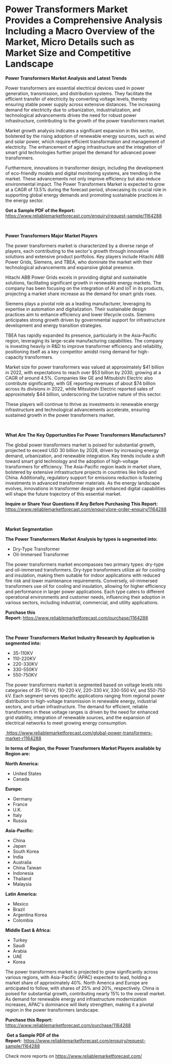 <p><h1>Power Transformers Market Provides a Comprehensive Analysis Including a Macro Overview of the Market, Micro Details such as Market Size and Competitive Landscape</h1></p><p><strong>Power Transformers Market Analysis and Latest Trends</strong></p>
<p><p>Power transformers are essential electrical devices used in power generation, transmission, and distribution systems. They facilitate the efficient transfer of electricity by converting voltage levels, thereby ensuring stable power supply across extensive distances. The increasing demand for electricity due to urbanization, industrialization, and technological advancements drives the need for robust power infrastructure, contributing to the growth of the power transformers market.</p><p>Market growth analysis indicates a significant expansion in this sector, bolstered by the rising adoption of renewable energy sources, such as wind and solar power, which require efficient transformation and management of electricity. The enhancement of aging infrastructure and the integration of smart grid technologies further propel the demand for advanced power transformers.</p><p>Furthermore, innovations in transformer design, including the development of eco-friendly models and digital monitoring systems, are trending in the market. These advancements not only improve efficiency but also reduce environmental impact. The Power Transformers Market is expected to grow at a CAGR of 13.5% during the forecast period, showcasing its crucial role in supporting global energy demands and promoting sustainable practices in the energy sector.</p></p>
<p><strong>Get a Sample PDF of the Report:&nbsp;</strong> <a href="https://www.reliablemarketforecast.com/enquiry/request-sample/1164288?utm_campaign=2603&utm_medium=2&utm_source=Github&utm_content=ia&utm_term=07042025&utm_id=power-transformers">https://www.reliablemarketforecast.com/enquiry/request-sample/1164288</a></p>
<p>&nbsp;</p>
<p><strong>Power Transformers Major Market Players</strong></p>
<p><p>The power transformers market is characterized by a diverse range of players, each contributing to the sector's growth through innovative solutions and extensive product portfolios. Key players include Hitachi ABB Power Grids, Siemens, and TBEA, who dominate the market with their technological advancements and expansive global presence.</p><p>Hitachi ABB Power Grids excels in providing digital and sustainable solutions, facilitating significant growth in renewable energy markets. The company has been focusing on the integration of AI and IoT in its products, projecting a market share increase as the demand for smart grids rises.</p><p>Siemens plays a pivotal role as a leading manufacturer, leveraging its expertise in automation and digitalization. Their sustainable design practices aim to enhance efficiency and lower lifecycle costs. Siemens anticipates strong growth driven by governmental support for infrastructure development and energy transition strategies.</p><p>TBEA has rapidly expanded its presence, particularly in the Asia-Pacific region, leveraging its large-scale manufacturing capabilities. The company is investing heavily in R&D to improve transformer efficiency and reliability, positioning itself as a key competitor amidst rising demand for high-capacity transformers.</p><p>Market size for power transformers was valued at approximately $41 billion in 2022, with expectations to reach over $53 billion by 2030, growing at a CAGR of around 4.5%. Companies like GE and Mitsubishi Electric also contribute significantly, with GE reporting revenues of about $74 billion across its divisions in 2022, while Mitsubishi Electric reported sales of approximately $44 billion, underscoring the lucrative nature of this sector.</p><p>These players will continue to thrive as investments in renewable energy infrastructure and technological advancements accelerate, ensuring sustained growth in the power transformers market.</p></p>
<p>&nbsp;</p>
<p><strong>What Are The Key Opportunities For Power Transformers Manufacturers?</strong></p>
<p><p>The global power transformers market is poised for substantial growth, projected to exceed USD 30 billion by 2028, driven by increasing energy demand, urbanization, and renewable integration. Key trends include a shift toward smart grid technology and the adoption of high-voltage transformers for efficiency. The Asia-Pacific region leads in market share, bolstered by extensive infrastructure projects in countries like India and China. Additionally, regulatory support for emissions reduction is fostering investments in advanced transformer materials. As the energy landscape evolves, innovations in transformer design and enhanced digital capabilities will shape the future trajectory of this essential market.</p></p>
<p><strong>Inquire or Share Your Questions If Any Before Purchasing This Report:</strong> <a href="https://www.reliablemarketforecast.com/enquiry/pre-order-enquiry/1164288?utm_campaign=2603&utm_medium=2&utm_source=Github&utm_content=ia&utm_term=07042025&utm_id=power-transformers">https://www.reliablemarketforecast.com/enquiry/pre-order-enquiry/1164288</a></p>
<p>&nbsp;</p>
<p><strong>Market Segmentation</strong></p>
<p><strong>The Power Transformers Market Analysis by types is segmented into:</strong></p>
<p><ul><li>Dry-Type Transformer</li><li>Oil-Immersed Transformer</li></ul></p>
<p><p>The power transformers market encompasses two primary types: dry-type and oil-immersed transformers. Dry-type transformers utilize air for cooling and insulation, making them suitable for indoor applications with reduced fire risk and lower maintenance requirements. Conversely, oil-immersed transformers use oil for cooling and insulation, allowing for higher efficiency and performance in larger power applications. Each type caters to different operational environments and customer needs, influencing their adoption in various sectors, including industrial, commercial, and utility applications.</p></p>
<p><strong>Purchase this Report:&nbsp;</strong><a href="https://www.reliablemarketforecast.com/purchase/1164288?utm_campaign=2603&utm_medium=2&utm_source=Github&utm_content=ia&utm_term=07042025&utm_id=power-transformers">https://www.reliablemarketforecast.com/purchase/1164288</a></p>
<p>&nbsp;</p>
<p><strong>The Power Transformers Market Industry Research by Application is segmented into:</strong></p>
<p><ul><li>35-110KV</li><li>110-220KV</li><li>220-330KV</li><li>330-550KV</li><li>550-750KV</li></ul></p>
<p><p>The power transformers market is segmented based on voltage levels into categories of 35-110 kV, 110-220 kV, 220-330 kV, 330-550 kV, and 550-750 kV. Each segment serves specific applications ranging from regional power distribution to high-voltage transmission in renewable energy, industrial sectors, and urban infrastructure. The demand for efficient, reliable transformers in these voltage ranges is driven by the need for enhanced grid stability, integration of renewable sources, and the expansion of electrical networks to meet growing energy consumption.</p></p>
<p><a href="https://www.reliablemarketforecast.com/global-power-transformers-market-r1164288?utm_campaign=2603&utm_medium=2&utm_source=Github&utm_content=ia&utm_term=07042025&utm_id=power-transformers">&nbsp;https://www.reliablemarketforecast.com/global-power-transformers-market-r1164288</a></p>
<p><strong>In terms of Region, the Power Transformers Market Players available by Region are:</strong></p>
<p>
    <p> <strong> North America: </strong>
        <ul>
            <li>United States</li>
            <li>Canada</li>
        </ul>
        </p> 
    <p> <strong> Europe: </strong>
        <ul>
            <li>Germany</li>
            <li>France</li>
            <li>U.K.</li>
            <li>Italy</li>
            <li>Russia</li>
        </ul>
        </p> 
    <p> <strong> Asia-Pacific: </strong>
        <ul>
            <li>China</li>
            <li>Japan</li>
            <li>South Korea</li>
            <li>India</li>
            <li>Australia</li>
            <li>China Taiwan</li>
            <li>Indonesia</li>
            <li>Thailand</li>
            <li>Malaysia</li>
        </ul>
        </p> 
    <p> <strong> Latin America: </strong>
        <ul>
            <li>Mexico</li>
            <li>Brazil</li>
            <li>Argentina Korea</li>
            <li>Colombia</li>
        </ul>
        </p> 
    <p> <strong> Middle East & Africa: </strong>
        <ul>
            <li>Turkey</li>
            <li>Saudi</li>
            <li>Arabia</li>
            <li>UAE</li>
            <li>Korea</li>
        </ul>
    </p>
    </p>
<p><p>The power transformers market is projected to grow significantly across various regions, with Asia-Pacific (APAC) expected to lead, holding a market share of approximately 40%. North America and Europe are anticipated to follow, with shares of 25% and 20%, respectively. China is poised for substantial growth, contributing nearly 15% to the overall market. As demand for renewable energy and infrastructure modernization increases, APAC's dominance will likely strengthen, making it a pivotal region in the power transformers landscape.</p></p>
<p><strong>Purchase this Report: </strong><a href="https://www.reliablemarketforecast.com/purchase/1164288?utm_campaign=2603&utm_medium=2&utm_source=Github&utm_content=ia&utm_term=07042025&utm_id=power-transformers">https://www.reliablemarketforecast.com/purchase/1164288</a></p>
<p>&nbsp;<strong>Get a Sample PDF of the Report:&nbsp;&nbsp;</strong><a href="https://www.reliablemarketforecast.com/enquiry/request-sample/1164288?utm_campaign=2603&utm_medium=2&utm_source=Github&utm_content=ia&utm_term=07042025&utm_id=power-transformers">https://www.reliablemarketforecast.com/enquiry/request-sample/1164288</a></p>
<p><strong></strong></p>
<p>Check more reports on <a href="https://www.reliablemarketforecast.com/?utm_campaign=2603&utm_medium=2&utm_source=Github&utm_content=ia&utm_term=07042025&utm_id=power-transformers">https://www.reliablemarketforecast.com/</a></p>